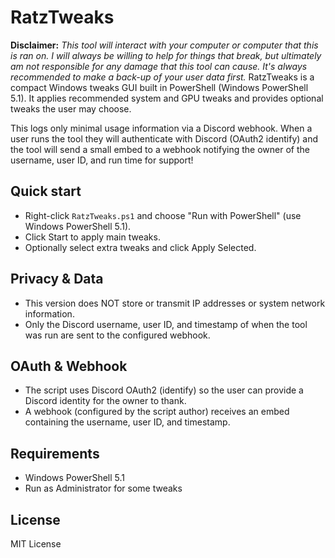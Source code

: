 # RatzTweaks
**Disclaimer:** *This tool will interact with your computer or computer that this is ran on. I will always be willing to help for things that break, but ultimately am not responsible for any damage that this tool can cause. It's always recommended to make a back-up of your user data first.*
RatzTweaks is a compact Windows tweaks GUI built in PowerShell (Windows PowerShell 5.1). It applies recommended system and GPU tweaks and provides optional tweaks the user may choose.

This logs only minimal usage information via a Discord webhook. When a user runs the tool they will authenticate with Discord (OAuth2 identify) and the tool will send a small embed to a webhook notifying the owner of the username, user ID, and run time for support!

## Quick start

- Right-click `RatzTweaks.ps1` and choose "Run with PowerShell" (use Windows PowerShell 5.1).
- Click Start to apply main tweaks.
- Optionally select extra tweaks and click Apply Selected.

## Privacy & Data

- This version does NOT store or transmit IP addresses or system network information.
- Only the Discord username, user ID, and timestamp of when the tool was run are sent to the configured webhook.

## OAuth & Webhook

- The script uses Discord OAuth2 (identify) so the user can provide a Discord identity for the owner to thank.
- A webhook (configured by the script author) receives an embed containing the username, user ID, and timestamp.

## Requirements

- Windows PowerShell 5.1
- Run as Administrator for some tweaks

## License

MIT License
